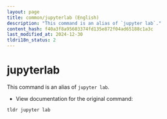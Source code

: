 ```yaml
---
layout: page
title: common/jupyterlab (English)
description: "This command is an alias of `jupyter lab`."
content_hash: f40a3f8a95603374fd135e872f04ad65188c1a3c
last_modified_at: 2024-12-30
tldri18n_status: 2
---
```

# jupyterlab

This command is an alias of `jupyter lab`.

- View documentation for the original command:

`tldr jupyter lab`
